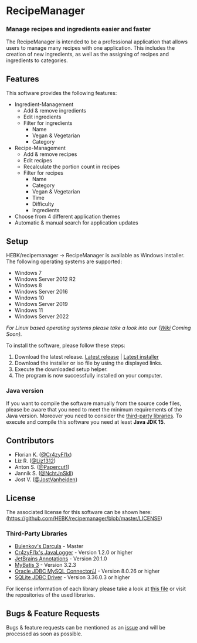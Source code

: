 # RecipeManager
### Manage recipes and ingredients easier and faster

The RecipeManager is intended to be a professional application that allows users to manage many
recipes with one application. This includes the creation of new ingredients, as well as the
assigning of recipes and ingredients to categories.

## Features
This software provides the following features:
- Ingredient-Management
  - Add & remove ingredients
  - Edit ingredients
  - Filter for ingredients
    - Name
    - Vegan & Vegetarian
    - Category
- Recipe-Management
  - Add & remove recipes
  - Edit recipes
  - Recalculate the portion count in recipes
  - Filter for recipes
    - Name
    - Category
    - Vegan & Vegetarian
    - Time
    - Difficulty
    - Ingredients
- Choose from 4 different application themes
- Automatic & manual search for application updates

## Setup
HEBK/recipemanager -> RecipeManager is available as Windows installer.
The following operating systems are supported:
- Windows 7
- Windows Server 2012 R2
- Windows 8
- Windows Server 2016
- Windows 10
- Windows Server 2019
- Windows 11
- Windows Server 2022

_For Linux based operating systems please take a look into our ([Wiki]() Coming Soon)._

To install the software, please follow these steps:
1. Download the latest release. [Latest release](https://github.com/HEBK/recipemanager/releases/latest) | [Latest installer](https://cdn.sarpex.eu/software/hebk/recipemanager/dl/download.php?type=exe)
2. Download the installer or iso file by using the displayed links.
3. Execute the downloaded setup helper.
4. The program is now successfully installed on your computer.

### Java version
If you want to compile the software manually from the source code files, please be aware that you need to meet the minimum requirements of the Java version. Moreover you need to consider the [third-party libraries](#third-party-libraries).
To execute and compile this software you need at least **Java JDK 15**.

## Contributors
- Florian K. ([@Cr4zyFl1x](https://github.com/Cr4zyFl1x))
- Liz R. ([@Liz1312](https://github.com/Liz1312))
- Anton S. ([@Papercut1](https://github.com/Papercut1))
- Jannik S. ([@NchtJnSkll](https://github.com/NchtJnSkll))
- Jost V. ([@JostVanheiden](https://github.com/JostVanheiden))

## License
The associated license for this software can be shown here:
(https://github.com/HEBK/recipemanager/blob/master/LICENSE)

### Third-Party Libraries
- [Bulenkov's Darcula](https://github.com/bulenkov/Darcula) - Master
- [Cr4zyFl1x's JavaLogger](https://github.com/Cr4zyFl1x/JavaLogger) - Version 1.2.0 or higher
- [JetBrains Annotations](https://github.com/JetBrains/java-annotations) - Version 20.1.0
- [MyBatis 3](https://github.com/mybatis/mybatis-3) - Version 3.2.3
- [Oracle JDBC MySQL Connector/J](https://github.com/mysql/mysql-connector-j) - Version 8.0.26 or higher
- [SQLite JDBC Driver](https://github.com/xerial/sqlite-jdbc) - Version 3.36.0.3 or higher

For license information of each library please take a look at [this file](https://github.com/HEBK/recipemanager/blob/master/resources/licenses/THIRD-PARTY) or visit the repositories of the used libraries.

## Bugs & Feature Requests
Bugs & feature requests can be mentioned as an [issue](https://github.com/HEBK/recipemanager/issues) and will be processed as soon as possible.